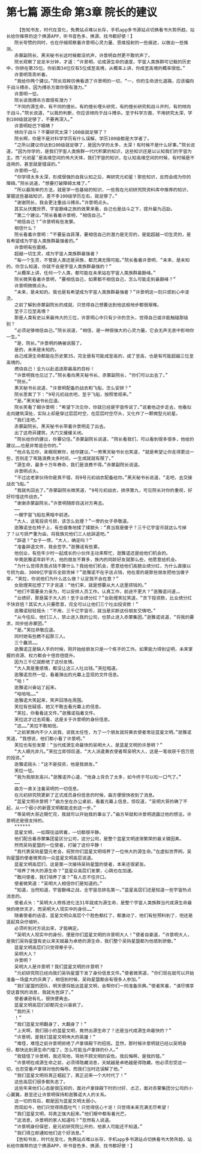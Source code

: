 # 第七篇 源生命 第3章 院长的建议
        【告知书友，时代在变化，免费站点难以长存，手机app多书源站点切换看书大势所趋，站长给你推荐的这个换源APP，听书音色多、换源、找书都好使！】
       院长夸赞的同时，也在仔细观察着许景明心灵力量、思维投射的一些痕迹，以做出一些推测。
       赤蒙副院长、黑天秘书长这时候都没吭声，许景明自然更不敢吭声了。
       院长观察了足足半分钟，才道：“许景明，论成源生命的速度，宇宙人类族群可记载的历史中，你排在第35位。你前面34位仅有5位成至高境，从概率上讲，你成至高境的概率很低。”
       许景明乖乖听着。
       “我给你两个建议。”院长双眸彷佛看透了许景明的一切，“一，你的生命进化道路，应该偏向于战斗搏杀，因为搏杀方面你很有潜力。”
       许景明一怔。
       院长说我搏杀方面很有潜力？
       “不同的源生命，有不同的擅长。有的擅长埋头研究，有的擅长研究和战斗并列，有的倾向于战斗。”院长说道，“以我的判断，你应该倾向于战斗搏杀。至于科学方面，不用研究太深，学到100级就足够了，不要再深入。”
       许景明眨巴下眼睛？
       倾向于战斗？不要研究太深？100级就足够了？
       院长啊，你是不是对科学学历有什么误解，学历100级都是大学者了。
       “之所以建议你达到100级就足够了，是因为学的太多，太深！有时候不是什么好事。”院长说道，“因为你学的，是我们宇宙人类族群一代代积累的知识，这些知识还是以认知我们的宇宙为主。而‘元初星’是高维空间的伟大天体，我们宇宙的知识，在认知高维空间的时候，有时候是不适用的，甚至就是错误的。”
       许景明一怔。
       “你学得太多太深，形成很强的自我认知之后，再研究元初星！那些知识，反而会成为你的障碍。”院长说道，“想要打破障碍太难了。”
       “所以最简单的方法，就是学一些基础的知识，一些我在元初研究院资料库中推荐的知识，掌握这些基础知识，差不多100级学历左右，就足够了。”
       “谢谢院长，我会更注重战斗搏杀。”许景明点头。
       其实从伏魔世界、宇宙巅峰之旅的效果来看，自己也是战斗之下，提升最为迅勐。
       ”第二个建议。”院长看着许景明，“相信自己。”
       “相信自己？”许景明有些发蒙。
       相信什么？
       院长看着许景明：“不要妄自菲薄，要相信自己的潜力是无穷的，是能超越一切生灵的，是有希望成为宇宙人类族群最强者的。”
       许景明有些震撼。
       超越一切生灵，成为宇宙人类族群最强者？
       “每一个生灵，不管是人类还是异族，都充满无限可能。”院长看着许景明，“未来，是未知的。你怎么知道，你就不会是宇宙人类族群最强的？”
       “从概率上讲，任何一个人类，都可能在未来站在宇宙人类族群最巅峰。”
       院长微笑看着许景明，“要相信自己，如果都不相信自己，怎么可能走到最巅峰？”
       许景明微微点头。
       “未来，是未知的。我也是有希望成为宇宙人类族群最强者？”许景明这一刻只感到心中滚烫。
       之前了解到赤蒙副院长的成就，只觉得自己想要达到他这般地步都很艰难。
       至于三位至高境？
       那是人类有史以来最伟大的三位，许景明心中只有少许的念头，觉得自己或许能触碰那级别？
       “必须足够相信自己。”院长说道，“相信，是一种很强大的心灵力量。它会无声无息中影响你一生。”
       “是，院长。”许景明的确被说服了。
       是的，未来是未知的。
       自己成源生命都能在历史第35，完全是有可能成至高的，成了至高，也是有可能超越三位至高境的。
       燃烧自己！全力以赴追逐那最高的目标！
       “许景明我也见过了。”院长看向黑天秘书长、赤蒙副院长，“你们可以出去了。”
       “院长。”
       黑天秘书长说道，“许景明配备的战衣和飞船，怎么安排？”
       院长思索了下：“9号元初战衣吧，至于飞船，按照常规来。”
       “是。”黑天秘书长应道。
       院长笑看了眼许景明：“希望下次见你，你就已经是宇宙传说了。”说着他迈步走去，他看似走向建筑深处，实际上却是穿过层层时空，在层层时空尽头，又化作了一颗微型元初星。
       “我们走吧。”
       赤蒙副院长、黑天秘书长带着许景明走了出去。
       出了这奇异建筑，大门又缓缓关闭。
       “院长给你的建议，你要记住。”赤蒙副院长说道，“院长看我们，可以看到很多很多，他给的建议……也是非常适合你的。”
       “他点名见你，亲眼观察你，给你建议。”一旁黑天秘书长也笑道，“就是希望让你走得更远一些，否则走了弯路浪费太多时间，一生成就就有限了。”
       “源生命，最多十万年寿命，我们是浪费不得。”赤蒙副院长说道。
       许景明点头。
       “不过这老家伙待你是真不错，将9号元初战衣配备给你。”黑天秘书长说道，“走吧，去交接战衣飞船。”
       “我就先回去了。”赤蒙副院长微笑道，“9号元初战衣，排序第九，可见院长对你的重视，好好珍惜这件战衣。”
       “谢谢赤蒙副院长。”许景明随即目送对方离去。
       ……
       一艘宇宙飞船在黑暗中前进。
       “大人，这笔投资亏损，该怎么处理？”一旁的女子恭敬道。
       逖雅诺坐在椅子上，有些疲惫地揉了揉额头：“真当我是傻子？三千亿宇宙币就这么亏掉了？以亏损严重为由，将我族兄他们三人给辞退吧。”
       “辞退？”女子一愣，“大人，确定吗？”
       “准备辞退文件，我会签字。”逖雅诺有些累。
       他创业，有些年少时一起成长的小伙伴主动来帮忙，逖雅诺还是给他们机会的。
       毕竟逖雅诺年龄不大，他的朋友不算多，族内的同龄好友就那么些，他愿意给机会。
       “为什么觉得贪我点钱不算什么？我给他们机会，愿意给他们高额业绩分红，为什么直接以亏损为由，3000亿宇宙币全部贪掉？”逖雅诺不在乎这点钱，他在意的是那些朋友把他当傻子宰，“芙拉，你说他们为什么这么做？认定我不会在意？”
       女助理芙拉想了下才说道：“他们来，就是想要从大人这里捞钱的。”
       “他们不需要亲力亲为，可以安排人员工作。认真工作，前途不更大？”逖雅诺问道，。
       “业绩好，那是属于大人的！至于业绩分红？”女助理芙拉笑道，“贪下投资款，比业绩分红不快百倍？其实大人只要愿意，完全可以让他们三个吐出投资款！”
       逖雅诺轻轻摇头：“不用，三千亿宇宙币，就当是买断这份朋友交情吧。”
       “从今往后，他们三人，禁止进入我的公司，也禁止进入赤蒙集团。”逖雅诺说道，“将我的要求，同步给赤蒙团。”
       “是。”芙拉恭敬应道。
       同时她有些瞧不起那三人。
       三个蠢货……
       逖雅诺正是缺人手的时候，刚开始给朋友只是一个练手的工作。如果能力得到证明，未来掌握的资源、权力都会十倍百倍提升。
       因为三千亿就断绝了这份友情。
       “大人真是重感情，都没让这三人吐出钱。”芙拉暗道。
       逖雅诺忽然一怔，看着弹出的光幕上显现的文件信息。
       “哈！”
       逖雅诺兴奋站了起来。
       “哈哈哈……”
       逖雅诺大笑起来，笑声回荡在周围。
       芙拉有些疑惑，她又不敢去看光幕上的信息。
       “芙拉，你看看这文件。”逖雅诺指着文件。
       芙拉这才过去观看，这是关于许景明的身份信息。
       “这……”芙拉不敢相信。
       “之前家族内不少人说我，说我太任性，为了一个朋友就将黄衣使者常驻蓝星文明。”逖雅诺笑道，“我想说，他们都小看了许景明。”
       芙拉也有些发蒙：“当代成源生命最快的吴明大人，是蓝星文明的许景明？”
       “大人眼光非凡。”芙拉立即惊叹道，“大人派遣黄衣使者帮吴明大人，这是一笔收获千倍万倍的投资。”
       逖雅诺摇头：“这不是投资，他是我朋友。”
       芙拉一怔。
       “我为我朋友高兴。”逖雅诺开心道，“他身上背负了太多，如今终于可以松一口气了。”
       ……
       曲方一直关注着吴明的一切信息。
       在元初研究院更新了正式成员身份信息的时候，曲方便很快收到了消息。
       “蓝星文明许景明？”曲方坐在办公桌前，看着光幕上信息，惊叹道，“吴明大哥的确了不起，从一个弱小的新晋文明都能走到这一步。”
       “等吴明大哥近期忙完，我就可以开始我的事业了。”曲方早就和许景明透露过他的想法，许景明还是很支持的。
       ******
       蓝星文明，一如既往运转着，一切都很平静。
       他们配合着赤蒙集团星区分公司，这分公司，是整个蓝星文明逐渐繁荣的最关键因素。
       然而吴钩星盟的一位使者，打破了这份平静！
       “我代表吴钩星盟元老会，祝贺你们蓝星文明培养了一位伟大的源生命。”在虚拟世界网，吴钩星盟的使者微笑向一众蓝星文明高层说道。
       蓝星文明高层们，这是第一次接待吴钩星盟的使者，本来还很紧张。
       “培养了伟大的源生命？”蓝星众高层们发蒙，心跳也在加速。
       “敢问使者，我们培养了谁？”有人忍不住开口。
       使者微笑道：“吴明大人相信你们是知道的。”
       “知道，当然知道，宇宙巅峰之战，全宇宙总排名第一。”蓝星高层们还是知道一些宇宙热点消息的。
       使者点头：“吴明大人修炼进化法31年就成为源生命，是整个宇宙人类族群当代成源生命最快的绝世天才。而吴明大人现实中的身份……”
       随着使者的话语，蓝星文明众高层个个脸色都红了，都激动了，他们有些预料到了，但还是竖起耳朵仔细听。
       必须听到对方说出来，才能确定。
       “吴明大人现实中的身份，便是你们蓝星文明的许景明大人！”使者自豪道，“许景明大人，是我们吴钩星盟有史以来天赋最为卓绝的源生命，我们整个吴钩星盟都为他感到骄傲。”
       蓝星文明高层们只觉得晕乎乎。
       吴明大人？
       许景明？
       吴明大人是许景明？我们蓝星文明的许景明？
       “元初研究院已经向我们吴钩星盟下发了身份信息文件。”使者微笑道，“你们现在就可以开始准备一场盛大的庆典了，相信到时候，吴钩星盟都会有很多人参加。”
       “我们星盟的团队，明天便将抵达蓝星文明，会帮你们一同准备庆典。”使者笑着，“请尽情享受这喜悦的消息，我就先告辞了。”
       使者谦逊有礼，很快便离去。
       蓝星文明高层们却都完全兴奋疯了。
       “我的天！
       ！”
       “我们蓝星文明翻身了，大翻身了！”
       “上天啊，我们弱小的蓝星文明，竟然出源生命了？还是当代成源生命最快的？”
       “许景明，是我们蓝星文明伟大的英雄！”
       “难怪，难怪之前许景明拒绝了卢拿铎殿下的招揽。显然，那时候许景明就已经以吴明身份，都快达到源生命门槛了。怎么可能当卢拿铎的仆人。”
       “我错怪了许景明，我还骂他，骂他不顾文明的安危。我后悔啊，是我的错。”
       “许景明在成源生命之前，必须得隐藏消息，天赋越是卓绝越是得隐藏。他必须忍受这一切，也忍受着卢拿铎对他的侮辱。而我们当时还误解了他。”
       “我们蓝星文明将真正崛起了，真正迎来一个大时代了！”
       这些高层们很多都失态了。
       这些年来他们心态是很压抑的，面对卢拿铎殿下时的讨好、忐忑，面对赤蒙集团分公司的小心翼翼。甚至还让许景明保持和逖雅诺大人的关系。
       这一切的背后，都是因为蓝星文明太弱小。
       而现如今，他们只觉得扬眉吐气！只觉得信心十足！只觉得未来充满无尽希望！
       “我们蓝星文明，将真正强大起来。”他们眼中都有着光芒。
       “这消息，许景明的家人知道吗？”忽然有人说道。
       “许景明身份保密，是元初研究院公开的，他家人可能还不知道。”
       “我们得立即通知他们这个好消息。”
       【告知书友，时代在变化，免费站点难以长存，手机app多书源站点切换看书大势所趋，站长给你推荐的这个换源APP，听书音色多、换源、找书都好使！】